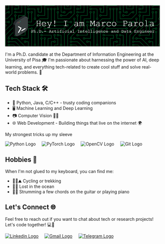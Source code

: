 ![Header](./github-header-image.png)


I'm a Ph.D. candidate at the Department of Information Engineering at the University of Pisa 🎓 I'm passionate about harnessing the power of AI, deep learning, and everything tech-related to create cool stuff and solve real-world problems. 🤖


## Tech Stack 🛠️


[]("https://cdn.jsdelivr.net/gh/dheereshagrwal/colored-icons@master/ci.min.css")

- 🔮 Python, Java, C/C++ - trusty coding companions
- 🖥️ Machine Learning and Deep Learning
- 📷 Computer Vision 🤖👀
- 🌐 Web Development - Building things that live on the internet 🌍

My strongest tricks up my sleeve

<img src="https://raw.githubusercontent.com/dheereshagrwal/colored-icons/f926a9cacef437021842aa53029d1b73fb03de15/svg/python.svg" alt="Python Logo" width="40" height="40" /> &nbsp; &nbsp;
<img src="https://raw.githubusercontent.com/dheereshagrwal/colored-icons/f926a9cacef437021842aa53029d1b73fb03de15/svg/pytorch.svg" alt="PyTorch Logo" width="40" height="40" /> &nbsp; &nbsp;
<img src="https://raw.githubusercontent.com/opencv/opencv/master/doc/opencv-logo.png" alt="OpenCV Logo" width="40" height="40" /> &nbsp; &nbsp;
<img src="https://raw.githubusercontent.com/dheereshagrwal/colored-icons/f926a9cacef437021842aa53029d1b73fb03de15/svg/git.svg" alt="Git Logo" width="40" height="40" /> 



## Hobbies 🌴

When I'm not glued to my keyboard, you can find me:

- 🚴‍♂️⛰️ Cycling or trekking 
- 🤿🌊 Lost in the ocean
- 🎸🎹 Strumming a few chords on the guitar or playing piano

## Let's Connect 🌐

Feel free to reach out if you want to chat about tech or research projects! Let's code together! 💻🚀

<a href="https://www.linkedin.com/in/marco-parola-5269a1121/"><img src="https://raw.githubusercontent.com/dheereshagrwal/colored-icons/f926a9cacef437021842aa53029d1b73fb03de15/svg/linkedin.svg" alt="Linkedin Logo" width="30" height="30" /></a> &nbsp; &nbsp; 
<a href="mailto:marcoparola96@gmail.com"><img src="https://raw.githubusercontent.com/dheereshagrwal/colored-icons/f926a9cacef437021842aa53029d1b73fb03de15/svg/gmail.svg" alt="Gmail Logo" width="30" height="30" /></a> &nbsp; &nbsp;
<a href="https://telegram.me/parola_marco"><img src="https://raw.githubusercontent.com/dheereshagrwal/colored-icons/f926a9cacef437021842aa53029d1b73fb03de15/svg/telegram2.svg" alt="Telegram Logo" width="30" height="30" /></a>







